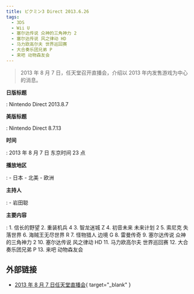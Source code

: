 ```yaml
---
title: ピクミン3 Direct 2013.6.26
tags:
  - 3DS
  - Wii U
  - 塞尔达传说 众神的三角神力 2
  - 塞尔达传说 风之律动 HD
  - 马力欧高尔夫 世界巡回赛
  - 大合奏乐团兄弟 P
  - 来吧 动物森友会
---
```


> 2013  年 8 月 7 日，任天堂召开直播会，介绍以 2013 年内发售游戏为中心的消息。

**日版标题**

:   Nintendo Direct 2013.8.7

**美版标题**

:   Nintendo Direct 8.7.13

**时间**

:   2013 年 8 月 7 日 东京时间 23 点

**播放地区**

:   - 日本
	- 北美
	- 欧洲

**主持人**

:   - 岩田聪

**主要内容**

:   1. 信长的野望
	2. 重装机兵 4
	3. 智龙迷城 Z
	4. 初音未来 未来计划 2
	5. 索尼克 失落世界
	6. 海贼王无尽世界 R
	7. 怪物猎人 边境 G
	8. 雷曼传奇
	9. 塞尔达传说 众神的三角神力 2
	10. 塞尔达传说 风之律动 HD
	11. 马力欧高尔夫 世界巡回赛
	12. 大合奏乐团兄弟 P
	13. 来吧 动物森友会

## 外部链接

- [2013 年 8 月 7 日任天堂直播会](https://www.bilibili.com/video/BV11J411k7AM/){ target="_blank" }
